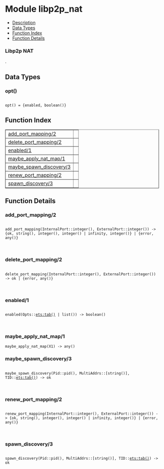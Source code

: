 

# Module libp2p_nat #
* [Description](#description)
* [Data Types](#types)
* [Function Index](#index)
* [Function Details](#functions)



### <a name="Libp2p_NAT">Libp2p NAT</a> ###
.

<a name="types"></a>

## Data Types ##




### <a name="type-opt">opt()</a> ###


<pre><code>
opt() = {enabled, boolean()}
</code></pre>

<a name="index"></a>

## Function Index ##


<table width="100%" border="1" cellspacing="0" cellpadding="2" summary="function index"><tr><td valign="top"><a href="#add_port_mapping-2">add_port_mapping/2</a></td><td></td></tr><tr><td valign="top"><a href="#delete_port_mapping-2">delete_port_mapping/2</a></td><td></td></tr><tr><td valign="top"><a href="#enabled-1">enabled/1</a></td><td></td></tr><tr><td valign="top"><a href="#maybe_apply_nat_map-1">maybe_apply_nat_map/1</a></td><td></td></tr><tr><td valign="top"><a href="#maybe_spawn_discovery-3">maybe_spawn_discovery/3</a></td><td></td></tr><tr><td valign="top"><a href="#renew_port_mapping-2">renew_port_mapping/2</a></td><td></td></tr><tr><td valign="top"><a href="#spawn_discovery-3">spawn_discovery/3</a></td><td></td></tr></table>


<a name="functions"></a>

## Function Details ##

<a name="add_port_mapping-2"></a>

### add_port_mapping/2 ###

<pre><code>
add_port_mapping(InternalPort::integer(), ExternalPort::integer()) -&gt; {ok, string(), integer(), integer() | infinity, integer()} | {error, any()}
</code></pre>
<br />

<a name="delete_port_mapping-2"></a>

### delete_port_mapping/2 ###

<pre><code>
delete_port_mapping(InternalPort::integer(), ExternalPort::integer()) -&gt; ok | {error, any()}
</code></pre>
<br />

<a name="enabled-1"></a>

### enabled/1 ###

<pre><code>
enabled(Opts::<a href="ets.md#type-tab">ets:tab()</a> | list()) -&gt; boolean()
</code></pre>
<br />

<a name="maybe_apply_nat_map-1"></a>

### maybe_apply_nat_map/1 ###

`maybe_apply_nat_map(X1) -> any()`

<a name="maybe_spawn_discovery-3"></a>

### maybe_spawn_discovery/3 ###

<pre><code>
maybe_spawn_discovery(Pid::pid(), MultiAddrs::[string()], TID::<a href="ets.md#type-tab">ets:tab()</a>) -&gt; ok
</code></pre>
<br />

<a name="renew_port_mapping-2"></a>

### renew_port_mapping/2 ###

<pre><code>
renew_port_mapping(InternalPort::integer(), ExternalPort::integer()) -&gt; {ok, string(), integer(), integer() | infinity, integer()} | {error, any()}
</code></pre>
<br />

<a name="spawn_discovery-3"></a>

### spawn_discovery/3 ###

<pre><code>
spawn_discovery(Pid::pid(), MultiAddrs::[string()], TID::<a href="ets.md#type-tab">ets:tab()</a>) -&gt; ok
</code></pre>
<br />

